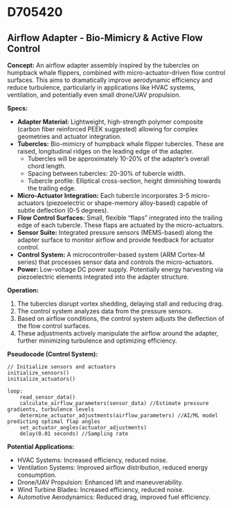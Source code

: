 # D705420

## Airflow Adapter - Bio-Mimicry & Active Flow Control

**Concept:** An airflow adapter assembly inspired by the tubercles on humpback whale flippers, combined with micro-actuator-driven flow control surfaces. This aims to dramatically improve aerodynamic efficiency and reduce turbulence, particularly in applications like HVAC systems, ventilation, and potentially even small drone/UAV propulsion.

**Specs:**

*   **Adapter Material:** Lightweight, high-strength polymer composite (carbon fiber reinforced PEEK suggested) allowing for complex geometries and actuator integration.
*   **Tubercles:**  Bio-mimicry of humpback whale flipper tubercles. These are raised, longitudinal ridges on the leading edge of the adapter.
    *   Tubercles will be approximately 10-20% of the adapter’s overall chord length.
    *   Spacing between tubercles: 20-30% of tubercle width.
    *   Tubercle profile: Elliptical cross-section, height diminishing towards the trailing edge.
*   **Micro-Actuator Integration:**  Each tubercle incorporates 3-5 micro-actuators (piezoelectric or shape-memory alloy-based) capable of subtle deflection (0-5 degrees).
*   **Flow Control Surfaces:** Small, flexible “flaps” integrated into the trailing edge of each tubercle. These flaps are actuated by the micro-actuators.
*   **Sensor Suite:** Integrated pressure sensors (MEMS-based) along the adapter surface to monitor airflow and provide feedback for actuator control.
*   **Control System:** A microcontroller-based system (ARM Cortex-M series) that processes sensor data and controls the micro-actuators.
*   **Power:** Low-voltage DC power supply. Potentially energy harvesting via piezoelectric elements integrated into the adapter structure.

**Operation:**

1.  The tubercles disrupt vortex shedding, delaying stall and reducing drag.
2.  The control system analyzes data from the pressure sensors.
3.  Based on airflow conditions, the control system adjusts the deflection of the flow control surfaces.
4.  These adjustments actively manipulate the airflow around the adapter, further minimizing turbulence and optimizing efficiency.

**Pseudocode (Control System):**

```
// Initialize sensors and actuators
initialize_sensors()
initialize_actuators()

loop:
    read_sensor_data()
    calculate_airflow_parameters(sensor_data) //Estimate pressure gradients, turbulence levels
    determine_actuator_adjustments(airflow_parameters) //AI/ML model predicting optimal flap angles
    set_actuator_angles(actuator_adjustments)
    delay(0.01 seconds) //Sampling rate
```

**Potential Applications:**

*   HVAC Systems: Increased efficiency, reduced noise.
*   Ventilation Systems: Improved airflow distribution, reduced energy consumption.
*   Drone/UAV Propulsion: Enhanced lift and maneuverability.
*   Wind Turbine Blades: Increased efficiency, reduced noise.
*   Automotive Aerodynamics: Reduced drag, improved fuel efficiency.